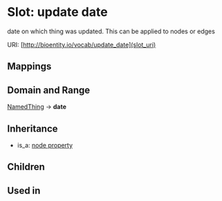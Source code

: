 # Slot: update date


date on which thing was updated. This can be applied to nodes or edges

URI: [http://bioentity.io/vocab/update_date](slot_uri)
## Mappings

## Domain and Range

[NamedThing](NamedThing.md) -> **date**
## Inheritance

 *  is_a: [node property](node_property.md)
## Children

## Used in

